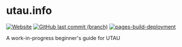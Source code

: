 # utau.info

[![Website](https://img.shields.io/website?down_message=offline&up_message=online&url=https%3A%2F%2Futau.info)](https://utau.info) [![GitHub last commit (branch)](https://img.shields.io/github/last-commit/nagotown/utau.info/main)](https://github.com/nagotown/utau.info/commits/main) [![pages-build-deployment](https://github.com/nagotown/utau.info/actions/workflows/pages/pages-build-deployment/badge.svg?branch=gh-pages)](https://github.com/nagotown/utau.info/actions/workflows/pages/pages-build-deployment)

A work-in-progress beginner's guide for UTAU